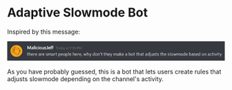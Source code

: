 # Adaptive Slowmode Bot

Inspired by this message:

![The message that inspired this bot.](./assets/inspiration.png)

As you have probably guessed, this is a bot that lets users create rules that adjusts slowmode depending on the channel's activity.
